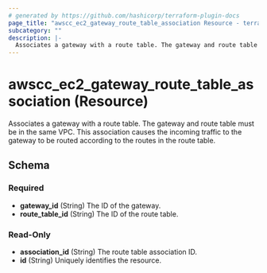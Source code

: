 ```yaml
---
# generated by https://github.com/hashicorp/terraform-plugin-docs
page_title: "awscc_ec2_gateway_route_table_association Resource - terraform-provider-awscc"
subcategory: ""
description: |-
  Associates a gateway with a route table. The gateway and route table must be in the same VPC. This association causes the incoming traffic to the gateway to be routed according to the routes in the route table.
---
```


# awscc_ec2_gateway_route_table_association (Resource)

Associates a gateway with a route table. The gateway and route table must be in the same VPC. This association causes the incoming traffic to the gateway to be routed according to the routes in the route table.



<!-- schema generated by tfplugindocs -->
## Schema

### Required

- **gateway_id** (String) The ID of the gateway.
- **route_table_id** (String) The ID of the route table.

### Read-Only

- **association_id** (String) The route table association ID.
- **id** (String) Uniquely identifies the resource.


